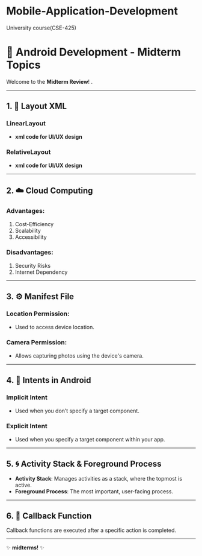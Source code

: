# Mobile-Application-Development
University course(CSE-425)

# 📘 Android Development - Midterm Topics

Welcome to the **Midterm Review**! .

---

## 1. 📐 Layout XML

### LinearLayout
- **xml code for UI/UX design**

### RelativeLayout
- **xml code for UI/UX design**

---

## 2. ☁️ Cloud Computing

### Advantages:
1. Cost-Efficiency
2. Scalability
3. Accessibility

### Disadvantages:
1. Security Risks
2. Internet Dependency

---

## 3. ⚙️ Manifest File

### Location Permission:
- Used to access device location.

### Camera Permission:
- Allows capturing photos using the device's camera.

---

## 4. 🎯 Intents in Android

### Implicit Intent
- Used when you don’t specify a target component.

### Explicit Intent
- Used when you specify a target component within your app.

---

## 5. 🌀 Activity Stack & Foreground Process

- **Activity Stack**: Manages activities as a stack, where the topmost is active.
- **Foreground Process**: The most important, user-facing process.

---

## 6. 🔄 Callback Function

Callback functions are executed after a specific action is completed.

---

✨ **midterms!** ✨

    
       
       
     
      
  
